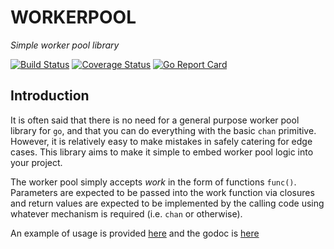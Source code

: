 # WORKERPOOL

_Simple worker pool library_

[![Build Status](https://secure.travis-ci.org/the4thamigo-uk/workerpool.png?branch=master)](https://travis-ci.org/the4thamigo-uk/workerpool?branch=master)
[![Coverage Status](https://coveralls.io/repos/the4thamigo-uk/workerpool/badge.svg?branch=master&service=github)](https://coveralls.io/github/the4thamigo-uk/workerpool?branch=master)
[![Go Report Card](https://goreportcard.com/badge/github.com/the4thamigo-uk/workerpool)](https://goreportcard.com/report/github.com/the4thamigo-uk/workerpool)

## Introduction

It is often said that there is no need for a general purpose worker pool library for `go`, and that you can do everything with the basic `chan` primitive. However, it is relatively easy to
make mistakes in safely catering for edge cases. This library aims to make it simple to embed worker pool logic into your project.

The worker pool simply accepts _work_ in the form of functions `func()`. Parameters are expected to be passed into the work function via closures and return values are expected to be
implemented by the calling code using whatever mechanism is required (i.e. `chan` or otherwise).

An example of usage is provided [here](./example/linkpuller) and the godoc is [here](https://godoc.org/github.com/the4thamigo-uk/workerpool)




